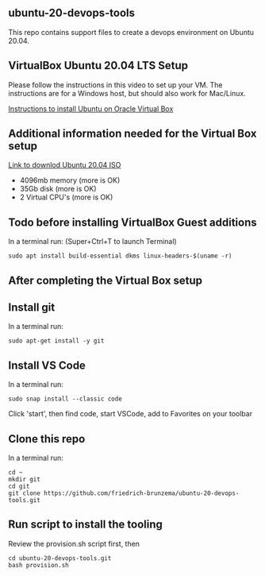 ##  ubuntu-20-devops-tools
This repo contains support files to create a devops environment on Ubuntu 20.04.


## VirtualBox Ubuntu 20.04 LTS Setup
Please follow the instructions in this video to set up your VM. The
instructions are for a Windows host, but should also work for Mac/Linux.

[Instructions to install Ubuntu on Oracle Virtual Box](https://www.youtube.com/watch?v=x5MhydijWmc)

## Additional information needed for the Virtual Box setup
[Link to downlod Ubuntu 20.04 ISO](https://releases.ubuntu.com/20.04/ubuntu-20.04.4-live-server-amd64.iso) 

* 4096mb memory (more is OK)
* 35Gb disk  (more is OK)
* 2 Virtual CPU's (more is OK)

## Todo before installing VirtualBox Guest additions
In a terminal run: (Super+Ctrl+T to launch Terminal) 

```
sudo apt install build-essential dkms linux-headers-$(uname -r)
```


## After completing the Virtual Box setup
## Install git
In a terminal run:
```
sudo apt-get install -y git
```

## Install VS Code
In a terminal run:
```
sudo snap install --classic code
```
Click 'start', then find code, start VSCode, add to Favorites on your toolbar


## Clone this repo
In a terminal run:
```
cd ~
mkdir git
cd git
git clone https://github.com/friedrich-brunzema/ubuntu-20-devops-tools.git
```

## Run script to install the tooling
Review the provision.sh script first, then

```
cd ubuntu-20-devops-tools.git
bash provision.sh
```



